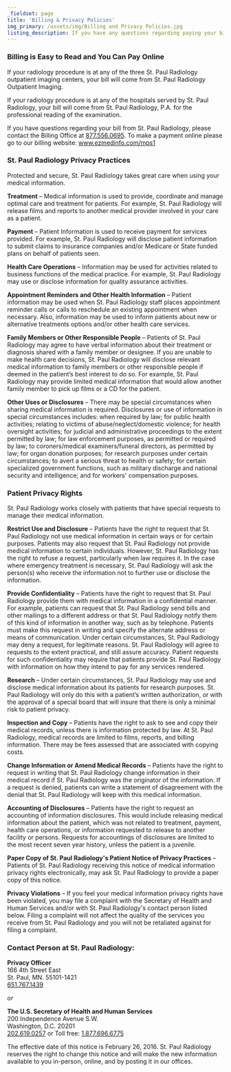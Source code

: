 ```yaml
---
_fieldset: page
title: 'Billing & Privacy Policies'
img_primary: /assets/img/Billing and Privacy Policies.jpg
listing_description: If you have any questions regarding paying your bill online or by mail please contact the St. Paul Radiology Billing Office at 1.877.556.0695 for further assistance.
---
```

<h3>Billing is Easy to Read and You Can Pay Online</h3><p>If your radiology procedure is at any of the three St. Paul Radiology outpatient imaging centers, your bill will come from St. Paul Radiology Outpatient Imaging.</p><p>If your radiology procedure is at any of the hospitals served by St. Paul Radiology, your bill will come from St. Paul Radiology, P.A. for the professional reading of the examination.</p><p>If you have questions regarding your bill from St. Paul Radiology, please contact the Billing Office at <a href="tel: 877.556.0695">877.556.0695</a>. To make a payment online please go to our billing website: <a href="http://www.ezmedinfo.com/mps1">www.ezmedinfo.com/mps1</a>
</p><h3>St. Paul Radiology Privacy Practices<br></h3><p>Protected and secure, St. Paul Radiology takes great care when using your medical information.</p><p><strong>Treatment</strong> – Medical information is used to provide, coordinate and manage optimal care and treatment for patients. For example, St. Paul Radiology will release films and reports to another medical provider involved in your care as a patient.</p><p><strong>Payment</strong> – Patient Information is used to receive payment for services provided. For example, St. Paul Radiology will disclose patient information to submit claims to insurance companies and/or Medicare or State funded plans on behalf of patients seen.</p><p><strong>Health Care Operations</strong> – Information may be used for activities related to business functions of the medical practice. For example, St. Paul Radiology may use or disclose information for quality assurance activities.</p><p><strong>Appointment Reminders and Other Health Information</strong> – Patient information may be used when St. Paul Radiology staff places appointment reminder calls or calls to reschedule an existing appointment when necessary. Also, information may be used to inform patients about new or alternative treatments options and/or other health care services.</p><p><strong>Family Members or Other Responsible People</strong> – Patients of St. Paul Radiology may agree to have verbal information about their treatment or diagnosis shared with a family member or designee. If you are unable to make health care decisions, St. Paul Radiology will disclose relevant medical information to family members or other responsible people if deemed in the patient’s best interest to do so. For example, St. Paul Radiology may provide limited medical information that would allow another family member to pick up films or a CD for the patient.</p><p><strong>Other Uses or Disclosures</strong> – There may be special circumstances when sharing medical information is required. Disclosures or use of information in special circumstances includes: when required by law; for public health activities; relating to victims of abuse/neglect/domestic violence; for health oversight activities; for judicial and administrative proceedings to the extent permitted by law; for law enforcement purposes, as permitted or required by law; to coroners/medical examiners/funeral directors, as permitted by law; for organ donation purposes; for research purposes under certain circumstances; to avert a serious threat to health or safety; for certain specialized government functions, such as military discharge and national security and intelligence; and for workers' compensation purposes.</p><h3>Patient Privacy Rights<br></h3><p>St. Paul Radiology works closely with patients that have special requests to manage their medical information.</p><p><strong>Restrict Use and Disclosure</strong> – Patients have the right to request that St. Paul Radiology not use medical information in certain ways or for certain purposes. Patients may also request that St. Paul Radiology not provide medical information to certain individuals. However, St. Paul Radiology has the right to refuse a request, particularly when law requires it. In the case where emergency treatment is necessary, St. Paul Radiology will ask the person(s) who receive the information not to further use or disclose the information.</p><p><strong>Provide Confidentiality</strong> – Patients have the right to request that St. Paul Radiology provide them with medical information in a confidential manner. For example, patients can request that St. Paul Radiology send bills and other mailings to a different address or that St. Paul Radiology notify them of this kind of information in another way, such as by telephone. Patients must make this request in writing and specify the alternate address or means of communication. Under certain circumstances, St. Paul Radiology may deny a request, for legitimate reasons. St. Paul Radiology will agree to requests to the extent practical, and still assure accuracy. Patient requests for such confidentiality may require that patients provide St. Paul Radiology with information on how they intend to pay for any services rendered.</p><p><strong>Research</strong> – Under certain circumstances, St. Paul Radiology may use and disclose medical information about its patients for research purposes. St. Paul Radiology will only do this with a patient’s written authorization, or with the approval of a special board that will insure that there is only a minimal risk to patient privacy.</p><p><strong>Inspection and Copy</strong> – Patients have the right to ask to see and copy their medical records, unless there is information protected by law. At St. Paul Radiology, medical records are limited to films, reports, and billing information. There may be fees assessed that are associated with copying costs.</p><p><strong>Change Information or Amend Medical Records</strong> – Patients have the right to request in writing that St. Paul Radiology change information in their medical record if St. Paul Radiology was the originator of the information. If a request is denied, patients can write a statement of disagreement with the denial that St. Paul Radiology will keep with this medical information.</p><p><strong>Accounting of Disclosures</strong> – Patients have the right to request an accounting of information disclosures. This would include releasing medical information about the patient, which was not related to treatment, payment, health care operations, or information requested to release to another facility or persons. Requests for accountings of disclosures are limited to the most recent seven year history, unless the patient is a juvenile.</p><p><strong>Paper Copy of St. Paul Radiology's Patient Notice of Privacy Practices</strong> – Patients of St. Paul Radiology receiving this notice of medical information privacy rights electronically, may ask St. Paul Radiology to provide a paper copy of this notice.</p><p><strong>Privacy Violations</strong> – If you feel your medical information privacy rights have been violated, you may file a complaint with the Secretary of Health and Human Services and/or with St. Paul Radiology's contact person listed below. Filing a complaint will not affect the quality of the services you receive from St. Paul Radiology and you will not be retaliated against for filing a complaint.</p><h3>Contact Person at St. Paul Radiology:<br></h3><p><strong>Privacy Officer<br></strong>166 4th Street East<br>St. Paul, MN. 55101-1421<br><a href="tel: 651.767.1439" target="_blank">651.767.1439</a></p><p><i>or</i>
</p><p><strong>The U.S. Secretary of Health and Human Services<br></strong>200 Independence Avenue S.W.<br>Washington, D.C. 20201<br><a href="tel: 202.619.0257">202.619.0257</a> or Toll free: <a href="tel: 1.877.696.6775" target="_blank">1.877.696.6775</a></p><p>The effective date of this notice is February 26, 2016. St. Paul Radiology reserves the right to change this notice and will make the new information available to you in-person, online, and by posting it in our offices.<br>
</p>